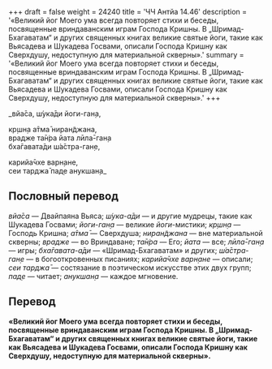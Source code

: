 +++
draft = false
weight = 24240
title = 'ЧЧ Антйа 14.46'
description = '«Великий йог Моего ума всегда повторяет стихи и беседы, посвященные вриндаванским играм Господа Кришны. В „Шримад-Бхагаватам“ и других священных книгах великие святые йоги, такие как Вьясадева и Шукадева Госвами, описали Господа Кришну как Сверхдушу, недоступную для материальной скверны».'
summary = '«Великий йог Моего ума всегда повторяет стихи и беседы, посвященные вриндаванским играм Господа Кришны. В „Шримад-Бхагаватам“ и других священных книгах великие святые йоги, такие как Вьясадева и Шукадева Госвами, описали Господа Кришну как Сверхдушу, недоступную для материальной скверны».'
+++

_вйа̄са, ш́ука̄ди йоги-ган̣а,  
  
кр̣шн̣а а̄тма̄ ниран̃джана,  
врадже та̄н̇ра йата лӣла̄-ган̣а  
бха̄гавата̄ди ш́а̄стра-ган̣е,  
  
карийа̄чхе варн̣ане,  
сеи тарджа̄ пад̣е анукшан̣а_

## Пословный перевод

_вйа̄са_ — Двайпаяна Вьяса; _ш́ука_\-_а̄ди_ — и другие мудрецы, такие как Шукадева Госвами; _йоги_\-_ган̣а_ — великие _йоги_\-мистики; _кр̣шн̣а_ — Господь Кришна; _а̄тма̄_ — Сверхдуша; _ниран̃джана_ — вне материальной скверны; _врадже_ — во Вриндаване; _та̄н̇ра_ — Его; _йата_ — все; _лӣла̄_\-_ган̣а_ — игры; _бха̄гавата_\-_а̄ди_ — «Шримад-Бхагаватам» и других; _ш́а̄стра_\-_ган̣е_ — в богооткровенных писаниях; _карийа̄чхе_ _варн̣ане_ — описали; _сеи_ _тарджа̄_ — состязание в поэтическом искусстве этих двух групп; _пад̣е_ — читает; _анукшан̣а_ — каждое мгновение.

## Перевод

**«Великий йог Моего ума всегда повторяет стихи и беседы, посвященные вриндаванским играм Господа Кришны. В „Шримад-Бхагаватам“ и других священных книгах великие святые йоги, такие как Вьясадева и Шукадева Госвами, описали Господа Кришну как Сверхдушу, недоступную для материальной скверны».**
